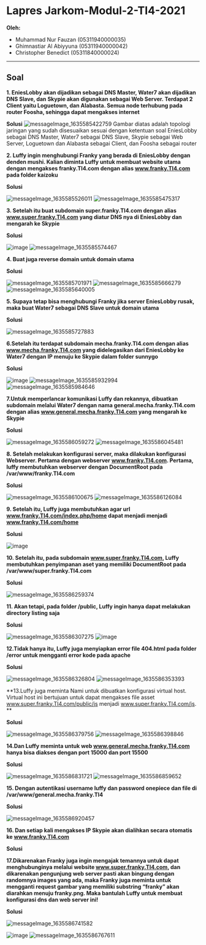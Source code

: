 # Lapres Jarkom-Modul-2-TI4-2021

**Oleh:**
  * Muhammad Nur Fauzan (05311940000035)
  * Ghimnastiar Al Abiyyuna (05311940000042)
  * Christopher Benedict (05311840000024)

---

## **Soal**

**1. EniesLobby akan dijadikan sebagai DNS Master, Water7 akan dijadikan DNS Slave, dan Skypie akan digunakan sebagai Web Server. Terdapat 2 Client yaitu Loguetown, dan       Alabasta. Semua node terhubung pada router Foosha, sehingga dapat mengakses internet**

**Solusi**
![messageImage_1635585422759](https://user-images.githubusercontent.com/73151866/139528104-cdabea1a-f176-4771-bd2d-09545fd9fc64.jpg)
Gambar diatas adalah topologi jaringan yang sudah disesuaikan sesuai dengan ketentuan soal EniesLobby sebagai DNS Master, Water7 sebagai DNS Slave, Skypie sebagai Web Server, Loguetown dan Alabasta sebagai Client, dan Foosha sebagai router


**2. Luffy ingin menghubungi Franky yang berada di EniesLobby dengan denden mushi. Kalian diminta Luffy untuk membuat website utama dengan mengakses franky.TI4.com dengan alias www.franky.TI4.com pada folder kaizoku**

**Solusi**


![messageImage_1635585526011](https://user-images.githubusercontent.com/73151866/139528149-f10cac05-ec9f-4775-9a26-a606e66e84b0.jpg)
![messageImage_1635585475317](https://user-images.githubusercontent.com/73151866/139528154-a9bb466e-08e4-4d8c-9264-30b37177a934.jpg)


**3. Setelah itu buat subdomain super.franky.TI4.com dengan alias www.super.franky.TI4.com yang diatur DNS nya di EniesLobby dan mengarah ke Skypie**

**Solusi**


![image](https://user-images.githubusercontent.com/73151866/139528187-2957b4f8-b8a8-4020-b4d9-b8c8b831ef49.png)
![messageImage_1635585574467](https://user-images.githubusercontent.com/73151866/139528221-1f4a8f74-8df0-47c5-a617-df6298e09a1e.jpg)



**4. Buat juga reverse domain untuk domain utama**

**Solusi**


![messageImage_1635585701971](https://user-images.githubusercontent.com/73151866/139528246-66d492ce-5362-4219-a4ef-995364c9ed28.jpg)
![messageImage_1635585666279](https://user-images.githubusercontent.com/73151866/139528248-3b2e7d07-044d-4d26-a161-b257705e5b77.jpg)
![messageImage_1635585640005](https://user-images.githubusercontent.com/73151866/139528254-c040cbd7-b2b8-44fa-b3e4-e5df333c6151.jpg)


**5. Supaya tetap bisa menghubungi Franky jika server EniesLobby rusak, maka buat Water7 sebagai DNS Slave untuk domain utama**

**Solusi**


![messageImage_1635585727883](https://user-images.githubusercontent.com/73151866/139528281-ea1c21da-40d3-4238-a3d1-ebad692ffe17.jpg)


**6.Setelah itu terdapat subdomain mecha.franky.TI4.com dengan alias www.mecha.franky.TI4.com yang didelegasikan dari EniesLobby ke Water7 dengan IP menuju ke Skypie dalam folder sunnygo**

**Solusi**


![image](https://user-images.githubusercontent.com/73151866/139528303-d0afce0d-b6d8-40cb-a66b-c09a51d0e53e.png)
![messageImage_1635585932994](https://user-images.githubusercontent.com/73151866/139528310-25e025ee-f7df-4ab7-9175-43bb43a0e31a.jpg)
![messageImage_1635585984646](https://user-images.githubusercontent.com/73151866/139528313-ff41693b-bfe3-4e06-b491-a0ed3eded638.jpg)


**7.Untuk memperlancar komunikasi Luffy dan rekannya, dibuatkan subdomain melalui Water7 dengan nama general.mecha.franky.TI4.com dengan alias www.general.mecha.franky.TI4.com yang mengarah ke Skypie**

**Solusi**


![messageImage_1635586059272](https://user-images.githubusercontent.com/73151866/139528321-ea700d3f-350d-4bff-9a44-2078f896c245.jpg)
![messageImage_1635586045481](https://user-images.githubusercontent.com/73151866/139528323-420cccfc-6d32-42e1-bbea-73225a476db7.jpg)


**8. Setelah melakukan konfigurasi server, maka dilakukan konfigurasi Webserver. Pertama dengan webserver www.franky.TI4.com. Pertama, luffy membutuhkan webserver dengan DocumentRoot pada /var/www/franky.TI4.com**

**Solusi**


![messageImage_1635586100675](https://user-images.githubusercontent.com/73151866/139528328-700f1515-2861-4034-b7a6-b461be362b46.jpg)
![messageImage_1635586126084](https://user-images.githubusercontent.com/73151866/139528331-81e207ed-9fa1-4d1a-9e33-a8a6ad1425f6.jpg)


**9. Setelah itu, Luffy juga membutuhkan agar url www.franky.TI4.com/index.php/home dapat menjadi menjadi www.franky.TI4.com/home**

**Solusi**


![image](https://user-images.githubusercontent.com/73151866/139528480-dc08e0e1-5d78-4bb3-8b92-776d91676fb1.png)


**10. Setelah itu, pada subdomain www.super.franky.TI4.com, Luffy membutuhkan penyimpanan aset yang memiliki DocumentRoot pada /var/www/super.franky.TI4.com**

**Solusi**


![messageImage_1635586259374](https://user-images.githubusercontent.com/73151866/139528355-547e2769-6cda-4341-a882-a4d83e486857.jpg)


**11. Akan tetapi, pada folder /public, Luffy ingin hanya dapat melakukan directory listing saja**

**Solusi**


![messageImage_1635586307275](https://user-images.githubusercontent.com/73151866/139528368-046c1a07-a3e5-454d-8764-4a3db94bf715.jpg)
![image](https://user-images.githubusercontent.com/73151866/139528387-b011ddeb-ee49-4063-967f-262ce65d57f0.png)



**12.Tidak hanya itu, Luffy juga menyiapkan error file 404.html pada folder /error untuk mengganti error kode pada apache**

**Solusi**


![messageImage_1635586326804](https://user-images.githubusercontent.com/73151866/139528393-67890bd2-e645-46aa-a945-884f487175d0.jpg)
![messageImage_1635586353393](https://user-images.githubusercontent.com/73151866/139528397-72a82607-959d-4c2b-9b24-d06b5d3f43e1.jpg)



**13.Luffy juga meminta Nami untuk dibuatkan konfigurasi virtual host. Virtual host ini bertujuan untuk dapat mengakses file asset www.super.franky.TI4.com/public/js menjadi www.super.franky.TI4.com/js. **

**Solusi**


![messageImage_1635586379756](https://user-images.githubusercontent.com/73151866/139528402-fc265dde-4e92-4f5e-9ad5-353d3d6c2e71.jpg)
![messageImage_1635586398846](https://user-images.githubusercontent.com/73151866/139528403-b4ecceac-c404-4594-b769-e420912ea6cd.jpg)


**14.Dan Luffy meminta untuk web www.general.mecha.franky.TI4.com hanya bisa diakses dengan port 15000 dan port 15500**

**Solusi**


![messageImage_1635586831721](https://user-images.githubusercontent.com/73151866/139528435-d842fa7d-1d2b-4d56-9df1-9dbb3cbbadcc.jpg)
![messageImage_1635586859652](https://user-images.githubusercontent.com/73151866/139528439-c132a507-7cfa-4574-b0e5-620d2eb0524b.jpg)


**15. Dengan autentikasi username luffy dan password onepiece dan file di /var/www/general.mecha.franky.TI4**

**Solusi**


![messageImage_1635586920457](https://user-images.githubusercontent.com/73151866/139528442-42c64530-150a-42dd-b086-80e0e089d8b4.jpg)


**16. Dan setiap kali mengakses IP Skypie akan dialihkan secara otomatis ke www.franky.TI4.com**

**Solusi**


**17.Dikarenakan Franky juga ingin mengajak temannya untuk dapat menghubunginya melalui website www.super.franky.TI4.com, dan dikarenakan pengunjung web server pasti akan bingung dengan randomnya images yang ada, maka Franky juga meminta untuk mengganti request gambar yang memiliki substring “franky” akan diarahkan menuju franky.png. Maka bantulah Luffy untuk membuat konfigurasi dns dan web server ini!**


**Solusi**


![messageImage_1635586741582](https://user-images.githubusercontent.com/73151866/139528412-b0b76041-c02d-4394-bb42-47f54c8c987c.jpg)

![image](https://user-images.githubusercontent.com/73151866/139528519-55726084-8b29-4f1c-a1ea-88fcaddae271.png)
![messageImage_1635586767611](https://user-images.githubusercontent.com/73151866/139528416-b4757454-fb4c-4f6b-9d5b-b8a0d1debb5f.jpg)

